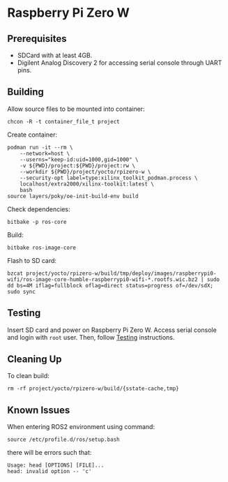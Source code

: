 # Raspberry Pi Zero W


## Prerequisites

* SDCard with at least 4GB.
* Digilent Analog Discovery 2 for accessing serial console through UART pins.


## Building

Allow source files to be mounted into container:
```
chcon -R -t container_file_t project
```

Create container:
```
podman run -it --rm \
    --network=host \
    --userns="keep-id:uid=1000,gid=1000" \
    -v ${PWD}/project:${PWD}/project:rw \
    --workdir ${PWD}/project/yocto/rpizero-w \
    --security-opt label=type:xilinx_toolkit_podman.process \
    localhost/extra2000/xilinx-toolkit:latest \
    bash
source layers/poky/oe-init-build-env build
```

Check dependencies:
```
bitbake -p ros-core
```

Build:
```
bitbake ros-image-core
```

Flash to SD card:
```
bzcat project/yocto/rpizero-w/build/tmp/deploy/images/raspberrypi0-wifi/ros-image-core-humble-raspberrypi0-wifi-*.rootfs.wic.bz2 | sudo dd bs=4M iflag=fullblock oflag=direct status=progress of=/dev/sdX; sudo sync
```


## Testing

Insert SD card and power on Raspberry Pi Zero W. Access serial console and login with `root` user. Then, follow [Testing](common/testing.md) instructions.


## Cleaning Up

To clean build:
```
rm -rf project/yocto/rpizero-w/build/{sstate-cache,tmp}
```


## Known Issues

When entering ROS2 environment using command:
```
source /etc/profile.d/ros/setup.bash
```

there will be errors such that:
```
Usage: head [OPTIONS] [FILE]...
head: invalid option -- 'c'
```
